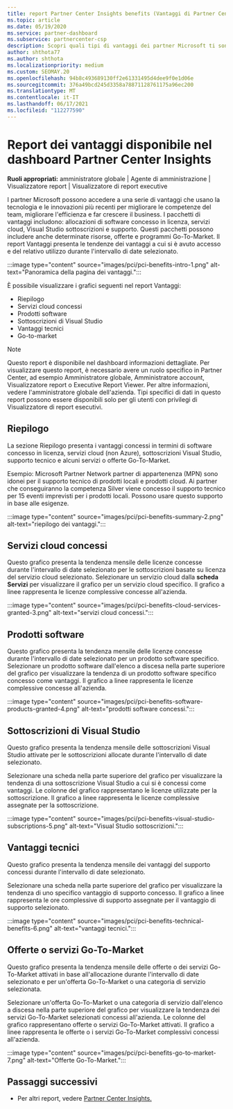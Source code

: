 ```yaml
---
title: report Partner Center Insights benefits (Vantaggi di Partner Center Insights)
ms.topic: article
ms.date: 05/19/2020
ms.service: partner-dashboard
ms.subservice: partnercenter-csp
description: Scopri quali tipi di vantaggi dei partner Microsoft ti sono stati concessi per far crescere il tuo business, migliorare l'efficienza e migliorare le competenze del tuo team.
author: shthota77
ms.author: shthota
ms.localizationpriority: medium
ms.custom: SEOMAY.20
ms.openlocfilehash: 94b8c493689130ff2e61331495d4dee9f0e1d06e
ms.sourcegitcommit: 376a49bcd245d3358a78871128761175a96ec200
ms.translationtype: MT
ms.contentlocale: it-IT
ms.lasthandoff: 06/17/2021
ms.locfileid: "112277590"
---
```

# <a name="benefits-report-available-from-the-partner-center-insights-dashboard"></a>Report dei vantaggi disponibile nel dashboard Partner Center Insights

**Ruoli appropriati:** amministratore globale | Agente di amministrazione | Visualizzatore report | Visualizzatore di report executive

I partner Microsoft possono accedere a una serie di vantaggi che usano la tecnologia e le innovazioni più recenti per migliorare le competenze del team, migliorare l'efficienza e far crescere il business. I pacchetti di vantaggi includono: allocazioni di software concesso in licenza, servizi cloud, Visual Studio sottoscrizioni e supporto. Questi pacchetti possono includere anche determinate risorse, offerte e programmi Go-To-Market. Il report Vantaggi presenta le tendenze dei vantaggi a cui si è avuto accesso e del relativo utilizzo durante l'intervallo di date selezionato.

:::image type="content" source="images/pci/pci-benefits-intro-1.png" alt-text="Panoramica della pagina dei vantaggi.":::

È possibile visualizzare i grafici seguenti nel report Vantaggi:

- Riepilogo
- Servizi cloud concessi
- Prodotti software
- Sottoscrizioni di Visual Studio
- Vantaggi tecnici
- Go-to-market

 > [!NOTE]
 > Questo report è disponibile nel dashboard informazioni dettagliate. Per visualizzare questo report, è necessario avere un ruolo specifico in Partner Center, ad esempio Amministratore globale, Amministratore account, Visualizzatore report o Executive Report Viewer. Per altre informazioni, vedere l'amministratore globale dell'azienda. Tipi specifici di dati in questo report possono essere disponibili solo per gli utenti con privilegi di Visualizzatore di report esecutivi.

## <a name="summary"></a>Riepilogo

La sezione Riepilogo presenta i vantaggi concessi in termini di software concesso in licenza, servizi cloud (non Azure), sottoscrizioni Visual Studio, supporto tecnico e alcuni servizi o offerte Go-To-Market.

Esempio: Microsoft Partner Network partner di appartenenza (MPN) sono idonei per il supporto tecnico di prodotti locali e prodotti cloud. Ai partner che conseguiranno la competenza Silver viene concesso il supporto tecnico per 15 eventi imprevisti per i prodotti locali. Possono usare questo supporto in base alle esigenze. 

:::image type="content" source="images/pci/pci-benefits-summary-2.png" alt-text="riepilogo dei vantaggi.":::

## <a name="cloud-services-granted"></a>Servizi cloud concessi

Questo grafico presenta la tendenza mensile delle licenze concesse durante l'intervallo di date selezionato per le sottoscrizioni basate su licenza del servizio cloud selezionato.
Selezionare un servizio cloud dalla **scheda Servizi** per visualizzare il grafico per un servizio cloud specifico. Il grafico a linee rappresenta le licenze complessive concesse all'azienda.

:::image type="content" source="images/pci/pci-benefits-cloud-services-granted-3.png" alt-text="servizi cloud concessi.":::

## <a name="software-products"></a>Prodotti software

Questo grafico presenta la tendenza mensile delle licenze concesse durante l'intervallo di date selezionato per un prodotto software specifico. Selezionare un prodotto software dall'elenco a discesa nella parte superiore del grafico per visualizzare la tendenza di un prodotto software specifico concesso come vantaggi. Il grafico a linee rappresenta le licenze complessive concesse all'azienda.

:::image type="content" source="images/pci/pci-benefits-software-products-granted-4.png" alt-text="prodotti software concessi.":::

## <a name="visual-studio-subscriptions"></a>Sottoscrizioni di Visual Studio

Questo grafico presenta la tendenza mensile delle sottoscrizioni Visual Studio attivate per le sottoscrizioni allocate durante l'intervallo di date selezionato.

Selezionare una scheda nella parte superiore del grafico per visualizzare la tendenza di una sottoscrizione Visual Studio a cui si è concessi come vantaggi. Le colonne del grafico rappresentano le licenze utilizzate per la sottoscrizione. Il grafico a linee rappresenta le licenze complessive assegnate per la sottoscrizione.

:::image type="content" source="images/pci/pci-benefits-visual-studio-subscriptions-5.png" alt-text="Visual Studio sottoscrizioni.":::

## <a name="technical-benefits"></a>Vantaggi tecnici

Questo grafico presenta la tendenza mensile dei vantaggi del supporto concessi durante l'intervallo di date selezionato.

Selezionare una scheda nella parte superiore del grafico per visualizzare la tendenza di uno specifico vantaggio di supporto concesso. Il grafico a linee rappresenta le ore complessive di supporto assegnate per il vantaggio di supporto selezionato.

:::image type="content" source="images/pci/pci-benefits-technical-benefits-6.png" alt-text="vantaggi tecnici.":::

## <a name="go-to-market-offers-or-services"></a>Offerte o servizi Go-To-Market

Questo grafico presenta la tendenza mensile delle offerte o dei servizi Go-To-Market attivati in base all'allocazione durante l'intervallo di date selezionato e per un'offerta Go-To-Market o una categoria di servizio selezionata.

Selezionare un'offerta Go-To-Market o una categoria di servizio dall'elenco a discesa nella parte superiore del grafico per visualizzare la tendenza dei servizi Go-To-Market selezionati concessi all'azienda. Le colonne del grafico rappresentano offerte o servizi Go-To-Market attivati. Il grafico a linee rappresenta le offerte o i servizi Go-To-Market complessivi concessi all'azienda.

:::image type="content" source="images/pci/pci-benefits-go-to-market-7.png" alt-text="Offerte Go-To-Market.":::

## <a name="next-steps"></a>Passaggi successivi

- Per altri report, vedere [Partner Center Insights.](partner-center-insights.md)
